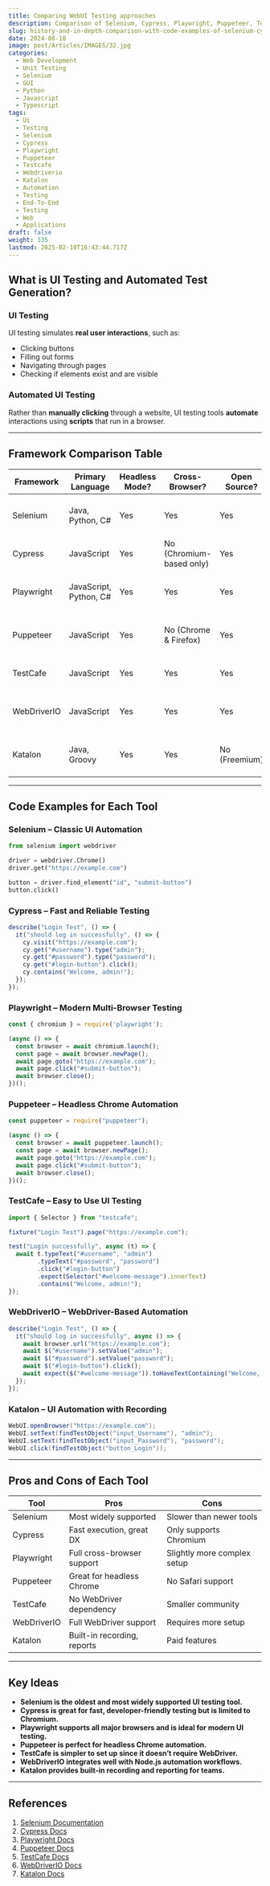```yaml
---
title: Comparing WebUI Testing approaches
description: Comparison of Selenium, Cypress, Playwright, Puppeteer, TestCafe, WebDriverIO, and Katalon for More Effective UI Testing of Web Applications
slug: history-and-in-depth-comparison-with-code-examples-of-selenium-cypress-playwright-puppeteer-testcafe-webdriverio-and-katalon-for-more-effective-ui-testing-of-web-applications
date: 2024-08-18
image: post/Articles/IMAGES/32.jpg
categories:
  - Web Development
  - Unit Testing
  - Selenium
  - GUI
  - Python
  - Javascript
  - Typescript
tags:
  - Ui
  - Testing
  - Selenium
  - Cypress
  - Playwright
  - Puppeteer
  - Testcafe
  - Webdriverio
  - Katalon
  - Automation
  - Testing
  - End-To-End
  - Testing
  - Web
  - Applications
draft: false
weight: 335
lastmod: 2025-02-10T16:43:44.717Z
---
```

<!--

# History and In-Depth Comparison with Code Examples of Selenium, Cypress, Playwright, Puppeteer, TestCafe, WebDriverIO, and Katalon for More Effective UI Testing of Web Applications

## Introduction

Testing web applications from the **user interface (UI)** is crucial for ensuring a smooth, bug-free experience for users. While **unit tests** catch logic errors in code, **UI tests** ensure that buttons, forms, navigation, and interactions behave correctly in real-world scenarios.

In this article, we’ll compare the most **popular UI testing tools**:

- **Selenium** – The veteran automation tool
- **Cypress** – Fast and reliable modern testing
- **Playwright** – Cross-browser automation by Microsoft
- **Puppeteer** – Headless browser testing for Chrome & Firefox
- **TestCafe** – No WebDriver dependency
- **WebDriverIO** – WebDriver-based automation for Node.js
- **Katalon** – User-friendly automation tool

---
-->

## What is UI Testing and Automated Test Generation?

### **UI Testing**

UI testing simulates **real user interactions**, such as:

* Clicking buttons
* Filling out forms
* Navigating through pages
* Checking if elements exist and are visible

### **Automated UI Testing**

Rather than **manually clicking** through a website, UI testing tools **automate** interactions using **scripts** that run in a browser.

***

## Framework Comparison Table

| Framework   | Primary Language       | Headless Mode? | Cross-Browser?           | Open Source?  | Specialty                                  |
| ----------- | ---------------------- | -------------- | ------------------------ | ------------- | ------------------------------------------ |
| Selenium    | Java, Python, C#       | Yes            | Yes                      | Yes           | Most widely used automation tool           |
| Cypress     | JavaScript             | Yes            | No (Chromium-based only) | Yes           | Fast and developer-friendly                |
| Playwright  | JavaScript, Python, C# | Yes            | Yes                      | Yes           | Powerful cross-browser testing             |
| Puppeteer   | JavaScript             | Yes            | No (Chrome & Firefox)    | Yes           | Great for headless Chrome automation       |
| TestCafe    | JavaScript             | Yes            | Yes                      | Yes           | No WebDriver dependency                    |
| WebDriverIO | JavaScript             | Yes            | Yes                      | Yes           | WebDriver-based automation for Node.js     |
| Katalon     | Java, Groovy           | Yes            | Yes                      | No (Freemium) | User-friendly tool with built-in reporting |

***

## Code Examples for Each Tool

### **Selenium – Classic UI Automation**

```python
from selenium import webdriver

driver = webdriver.Chrome()
driver.get("https://example.com")

button = driver.find_element("id", "submit-button")
button.click()
```

### **Cypress – Fast and Reliable Testing**

```javascript
describe("Login Test", () => {
  it("should log in successfully", () => {
    cy.visit("https://example.com");
    cy.get("#username").type("admin");
    cy.get("#password").type("password");
    cy.get("#login-button").click();
    cy.contains("Welcome, admin!");
  });
});
```

### **Playwright – Modern Multi-Browser Testing**

```javascript
const { chromium } = require('playwright');

(async () => {
  const browser = await chromium.launch();
  const page = await browser.newPage();
  await page.goto("https://example.com");
  await page.click("#submit-button");
  await browser.close();
})();
```

### **Puppeteer – Headless Chrome Automation**

```javascript
const puppeteer = require("puppeteer");

(async () => {
  const browser = await puppeteer.launch();
  const page = await browser.newPage();
  await page.goto("https://example.com");
  await page.click("#submit-button");
  await browser.close();
})();
```

### **TestCafe – Easy to Use UI Testing**

```javascript
import { Selector } from "testcafe";

fixture("Login Test").page("https://example.com");

test("Login successfully", async (t) => {
  await t.typeText("#username", "admin")
        .typeText("#password", "password")
        .click("#login-button")
        .expect(Selector("#welcome-message").innerText)
        .contains("Welcome, admin!");
});
```

### **WebDriverIO – WebDriver-Based Automation**

```javascript
describe("Login Test", () => {
  it("should log in successfully", async () => {
    await browser.url("https://example.com");
    await $("#username").setValue("admin");
    await $("#password").setValue("password");
    await $("#login-button").click();
    await expect($("#welcome-message")).toHaveTextContaining("Welcome, admin!");
  });
});
```

### **Katalon – UI Automation with Recording**

```java
WebUI.openBrowser("https://example.com");
WebUI.setText(findTestObject("input_Username"), "admin");
WebUI.setText(findTestObject("input_Password"), "password");
WebUI.click(findTestObject("button_Login"));
```

***

## Pros and Cons of Each Tool

| Tool        | Pros                        | Cons                        |
| ----------- | --------------------------- | --------------------------- |
| Selenium    | Most widely supported       | Slower than newer tools     |
| Cypress     | Fast execution, great DX    | Only supports Chromium      |
| Playwright  | Full cross-browser support  | Slightly more complex setup |
| Puppeteer   | Great for headless Chrome   | No Safari support           |
| TestCafe    | No WebDriver dependency     | Smaller community           |
| WebDriverIO | Full WebDriver support      | Requires more setup         |
| Katalon     | Built-in recording, reports | Paid features               |

***

## Key Ideas

* **Selenium is the oldest and most widely supported UI testing tool.**
* **Cypress is great for fast, developer-friendly testing but is limited to Chromium.**
* **Playwright supports all major browsers and is ideal for modern UI testing.**
* **Puppeteer is perfect for headless Chrome automation.**
* **TestCafe is simpler to set up since it doesn’t require WebDriver.**
* **WebDriverIO integrates well with Node.js automation workflows.**
* **Katalon provides built-in recording and reporting for teams.**

***

## References

1. [Selenium Documentation](https://www.selenium.dev/documentation/)
2. [Cypress Docs](https://docs.cypress.io/)
3. [Playwright Docs](https://playwright.dev/)
4. [Puppeteer Docs](https://pptr.dev/)
5. [TestCafe Docs](https://testcafe.io/documentation)
6. [WebDriverIO Docs](https://webdriver.io/docs/gettingstarted.html)
7. [Katalon Docs](https://docs.katalon.com/)

